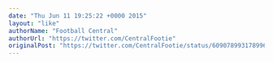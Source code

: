 ```yaml
---
date: "Thu Jun 11 19:25:22 +0000 2015"
layout: "like"
authorName: "Football Central"
authorUrl: "https://twitter.com/CentralFootie"
originalPost: "https://twitter.com/CentralFootie/status/609078993178996738"
---
```

